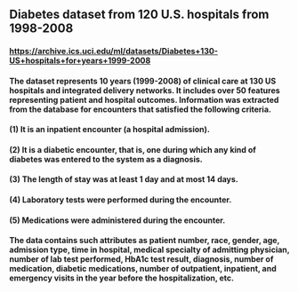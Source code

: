 ## Diabetes dataset from 120 U.S. hospitals from 1998-2008
#### https://archive.ics.uci.edu/ml/datasets/Diabetes+130-US+hospitals+for+years+1999-2008

#### The dataset represents 10 years (1999-2008) of clinical care at 130 US hospitals and integrated delivery networks. It includes over 50 features representing patient and hospital outcomes. Information was extracted from the database for encounters that satisfied the following criteria.
#### (1) It is an inpatient encounter (a hospital admission).
#### (2) It is a diabetic encounter, that is, one during which any kind of diabetes was entered to the system as a diagnosis.
#### (3) The length of stay was at least 1 day and at most 14 days.
#### (4) Laboratory tests were performed during the encounter.
#### (5) Medications were administered during the encounter.
#### The data contains such attributes as patient number, race, gender, age, admission type, time in hospital, medical specialty of admitting physician, number of lab test performed, HbA1c test result, diagnosis, number of medication, diabetic medications, number of outpatient, inpatient, and emergency visits in the year before the hospitalization, etc.
